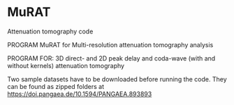 # MuRAT
Attenuation tomography code 

PROGRAM MuRAT for Multi-resolution attenuation tomography analysis

PROGRAM FOR: 3D direct- and 2D peak delay and coda-wave (with and without kernels) attenuation tomography

Two sample datasets have to be downloaded before running the code. They can be found as zipped folders at https://doi.pangaea.de/10.1594/PANGAEA.893893
